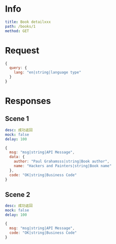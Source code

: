 # Info

```yaml
title: Book detailxxx
path: /books/1
method: GET
```

# Request

```js
{
  query: {
    lang: "en|string|language type"
  }
}
```

# Responses

## Scene 1

```yaml
desc: 成功返回
mock: false
delay: 100
```

```js
{
  msg: "msg|string|API Message",
  data: {
    author: "Paul Grahamsss|string|Book author",
    name: "Hackers and Painters|string|Book name"
  },
  code: "OK|string|Business Code"
}
```

## Scene 2

```yaml
desc: 成功返回
mock: false
delay: 100
```

```js
{
  msg: "msg|string|API Message",
  code: "OK|string|Business Code"
}
```
